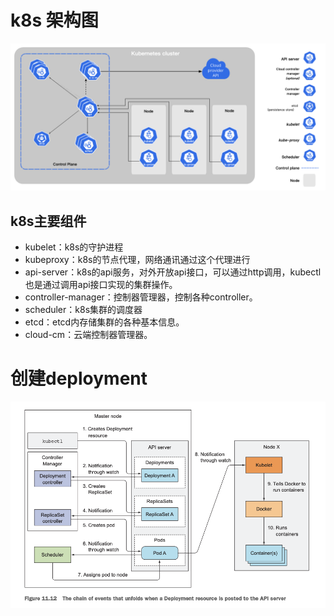 # k8s 架构图
![架构图](https://raw.githubusercontent.com/xiaoxianglun/k8studay/main/image.png)

## k8s主要组件
- kubelet：k8s的守护进程
- kubeproxy：k8s的节点代理，网络通讯通过这个代理进行
- api-server：k8s的api服务，对外开放api接口，可以通过http调用，kubectl也是通过调用api接口实现的集群操作。
- controller-manager：控制器管理器，控制各种controller。
- scheduler：k8s集群的调度器
- etcd：etcd内存储集群的各种基本信息。
- cloud-cm：云端控制器管理器。

# 创建deployment
![deployment](https://raw.githubusercontent.com/xiaoxianglun/k8studay/main/deployment.png)
